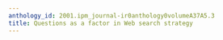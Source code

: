```yaml
---
anthology_id: 2001.ipm_journal-ir0anthology0volumeA37A5.3
title: Questions as a factor in Web search strategy
---
```

